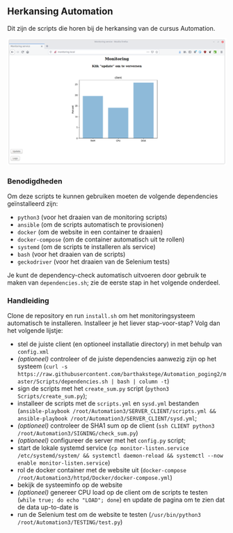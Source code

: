 ## Herkansing Automation
Dit zijn de scripts die horen bij de herkansing van de cursus Automation.

![Screenshot](automation2.png)

### Benodigdheden
Om deze scripts te kunnen gebruiken moeten de volgende dependencies geïnstalleerd zijn:

* ```python3``` (voor het draaien van de monitoring scripts)
* ```ansible``` (om de scripts automatisch te provisionen)
* ```docker``` (om de website in een container te draaien)
* ```docker-compose``` (om de container automatisch uit te rollen)
* ```systemd``` (om de scripts te installeren als service)
* ```bash``` (voor het draaien van de scripts)
* ```geckodriver``` (voor het draaien van de Selenium tests)

Je kunt de dependency-check automatisch uitvoeren door gebruik te maken van ```dependencies.sh```; zie de eerste stap in het volgende onderdeel.

### Handleiding
Clone de repository en run ```install.sh``` om het monitoringsysteem automatisch te installeren. Installeer je het liever stap-voor-stap? Volg dan het volgende lijstje:

* stel de juiste client (en optioneel installatie directory) in met behulp van ```config.xml```
* _(optioneel)_ controleer of de juiste dependencies aanwezig zijn op het systeem (```curl -s https://raw.githubusercontent.com/barthakstege/Automation_poging2/master/Scripts/dependencies.sh | bash | column -t```)
* sign de scripts met het ```create_sum.py``` script (```python3 Scripts/create_sum.py```);
* installeer de scripts met de ```scripts.yml``` en ```sysd.yml``` bestanden (```ansible-playbook /root/Automation3/SERVER_CLIENT/scripts.yml && ansible-playbook /root/Automation3/SERVER_CLIENT/sysd.yml```;
* _(optioneel)_ controleer de SHA1 sum op de client (```ssh CLIENT python3 /root/Automation3/SIGNING/check_sum.py```)
* _(optioneel)_ configureer de server met het ```config.py``` script;
* start de lokale systemd service (```cp monitor-listen.service /etc/systemd/system/ && systemctl daemon-reload && systemctl --now enable monitor-listen.service```)
* rol de docker container met de website uit (```docker-compose /root/Automation3/httpd/Docker/docker-compose.yml```)
* bekijk de systeeminfo op de website
* _(optioneel)_ genereer CPU load op de client om de scripts te testen (```while true; do echo "LOAD"; done```) en update de pagina om te zien dat de data up-to-date is
* run de Selenium test om de website te testen (```/usr/bin/python3 /root/Automation3/TESTING/test.py```)

